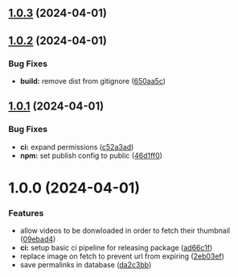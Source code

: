 ## [1.0.3](https://github.com/SvenWesterlaken/strapi-plugin-instagram-images/compare/v1.0.2...v1.0.3) (2024-04-01)

## [1.0.2](https://github.com/SvenWesterlaken/strapi-plugin-instagram-images/compare/v1.0.1...v1.0.2) (2024-04-01)


### Bug Fixes

* **build:** remove dist from gitignore ([650aa5c](https://github.com/SvenWesterlaken/strapi-plugin-instagram-images/commit/650aa5c61eab6fd40ecea088235a4986c8243ae7))

## [1.0.1](https://github.com/SvenWesterlaken/strapi-plugin-instagram-images/compare/v1.0.0...v1.0.1) (2024-04-01)


### Bug Fixes

* **ci:** expand permissions ([c52a3ad](https://github.com/SvenWesterlaken/strapi-plugin-instagram-images/commit/c52a3ad7d45392889aa328a93b3813ec0ab7acb3))
* **npm:** set publish config to public ([46d1ff0](https://github.com/SvenWesterlaken/strapi-plugin-instagram-images/commit/46d1ff006516d5e9d51f4e4d77c0b9c57d69b1f4))

# 1.0.0 (2024-04-01)


### Features

* allow videos to be donwloaded in order to fetch their thumbnail ([09ebad4](https://github.com/SvenWesterlaken/strapi-plugin-instagram-images/commit/09ebad403662cc051f65b9c947de16494071f22e))
* **ci:** setup basic ci pipeline for releasing package ([ad66c1f](https://github.com/SvenWesterlaken/strapi-plugin-instagram-images/commit/ad66c1ff1d707b46150dece51ca3c6f8fceaaf34))
* replace image on fetch to prevent url from expiring ([2eb03ef](https://github.com/SvenWesterlaken/strapi-plugin-instagram-images/commit/2eb03ef2976785f9b3ef24bddfa80375684e4f4e))
* save permalinks in database ([da2c3bb](https://github.com/SvenWesterlaken/strapi-plugin-instagram-images/commit/da2c3bbafa99158a7743c47b0ccfaae832151cc7))
